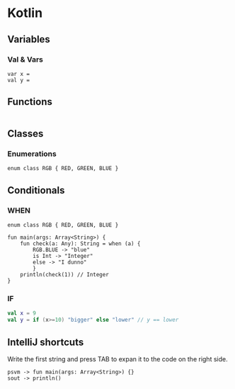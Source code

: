 # Kotlin
## Variables
### Val & Vars
```
var x =
val y =
```
##

## Functions
```
```
## Classes
### Enumerations
```
enum class RGB { RED, GREEN, BLUE }
```

## Conditionals
### WHEN
```
enum class RGB { RED, GREEN, BLUE }

fun main(args: Array<String>) {
    fun check(a: Any): String = when (a) {
        RGB.BLUE -> "blue"
        is Int -> "Integer"
        else -> "I dunno"
        }
    println(check(1)) // Integer
}
```
### IF
```kotlin
val x = 9
val y = if (x>=10) "bigger" else "lower" // y == lower
```

## IntelliJ shortcuts
Write the first string and press TAB to expan it to the code on the right side.
```
psvm -> fun main(args: Array<String>) {}
sout -> println()
```
